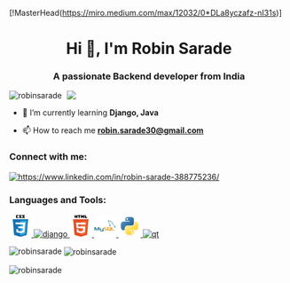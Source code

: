 [!MasterHead(https://miro.medium.com/max/12032/0*DLa8yczafz-nI31s)]
<h1 align="center">Hi 👋, I'm Robin Sarade</h1>
<h3 align="center">A passionate Backend developer from India</h3>

<img align="right" aj="coding" width="400" src="https://cdn.dribbble.com/users/1292677/screenshots/6139167/avento.gif">

<p align="left"> <img src="https://komarev.com/ghpvc/?username=robinsarade&label=Profile%20views&color=0e75b6&style=flat" alt="robinsarade" /> </p>

- 🌱 I’m currently learning **Django, Java**

- 📫 How to reach me **robin.sarade30@gmail.com**

<h3 align="left">Connect with me:</h3>
<p align="left">
<a href="https://linkedin.com/in/https://www.linkedin.com/in/robin-sarade-388775236/" target="blank"><img align="center" src="https://raw.githubusercontent.com/rahuldkjain/github-profile-readme-generator/master/src/images/icons/Social/linked-in-alt.svg" alt="https://www.linkedin.com/in/robin-sarade-388775236/" height="30" width="40" /></a>
</p>

<h3 align="left">Languages and Tools:</h3>
<p align="left"> <a href="https://www.w3schools.com/css/" target="_blank" rel="noreferrer"> <img src="https://raw.githubusercontent.com/devicons/devicon/master/icons/css3/css3-original-wordmark.svg" alt="css3" width="40" height="40"/> </a> <a href="https://www.djangoproject.com/" target="_blank" rel="noreferrer"> <img src="https://cdn.worldvectorlogo.com/logos/django.svg" alt="django" width="40" height="40"/> </a> <a href="https://www.w3.org/html/" target="_blank" rel="noreferrer"> <img src="https://raw.githubusercontent.com/devicons/devicon/master/icons/html5/html5-original-wordmark.svg" alt="html5" width="40" height="40"/> </a> <a href="https://www.mysql.com/" target="_blank" rel="noreferrer"> <img src="https://raw.githubusercontent.com/devicons/devicon/master/icons/mysql/mysql-original-wordmark.svg" alt="mysql" width="40" height="40"/> </a> <a href="https://www.python.org" target="_blank" rel="noreferrer"> <img src="https://raw.githubusercontent.com/devicons/devicon/master/icons/python/python-original.svg" alt="python" width="40" height="40"/> </a> <a href="https://www.qt.io/" target="_blank" rel="noreferrer"> <img src="https://upload.wikimedia.org/wikipedia/commons/0/0b/Qt_logo_2016.svg" alt="qt" width="40" height="40"/> </a> </p>

<p><img align="left" src="https://github-readme-stats.vercel.app/api/top-langs?username=robinsarade&show_icons=true&locale=en&layout=compact" alt="robinsarade" /></p>

<p>&nbsp;<img align="center" src="https://github-readme-stats.vercel.app/api?username=robinsarade&show_icons=true&locale=en" alt="robinsarade" /></p>

<p><img align="center" src="https://github-readme-streak-stats.herokuapp.com/?user=robinsarade&" alt="robinsarade" /></p>
